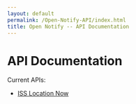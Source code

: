 ```yaml
---
layout: default
permalink: /Open-Notify-API/index.html
title: Open Notify -- API Documentation
---
```


# API Documentation

Current APIs:

 - [ISS Location Now](/Open-Notify-API/ISS-Location-Now)
